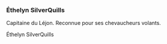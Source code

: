 ### Éthelyn SilverQuills
Capitaine du Léjon. Reconnue pour ses chevaucheurs volants.


Éthelyn SilverQuills